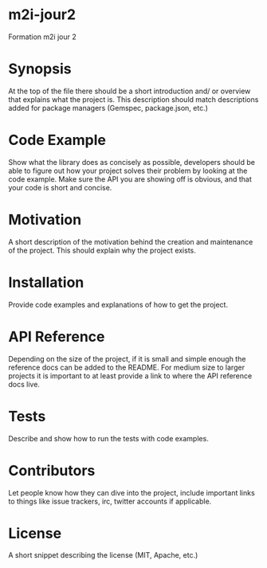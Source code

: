 # m2i-jour2
Formation m2i jour 2


# Synopsis
At the top of the file there should be a short introduction and/ or overview that explains what the project is. This description should match descriptions added for package managers (Gemspec, package.json, etc.)

# Code Example
Show what the library does as concisely as possible, developers should be able to figure out how your project solves their problem by looking at the code example. Make sure the API you are showing off is obvious, and that your code is short and concise.

# Motivation
A short description of the motivation behind the creation and maintenance of the project. This should explain why the project exists.

# Installation
Provide code examples and explanations of how to get the project.

# API Reference
Depending on the size of the project, if it is small and simple enough the reference docs can be added to the README. For medium size to larger projects it is important to at least provide a link to where the API reference docs live.

# Tests
Describe and show how to run the tests with code examples.

# Contributors
Let people know how they can dive into the project, include important links to things like issue trackers, irc, twitter accounts if applicable.

# License
A short snippet describing the license (MIT, Apache, etc.)
